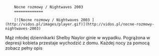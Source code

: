 
        Nocne rozmowy / Nightwaves 2003 
        =============
        
        [![Nocne rozmowy / Nightwaves 2003 ](http://vidos.pl/images/player.gif)](http://vidos.pl/nocne-rozmowy-nightwaves-2003)
        
        
 Mąż młodej dziennikarki Shelby Naylor ginie w wypadku. Pogrążona w depresji kobieta przestaje wychodzić z domu. Każdej nocy za pomocą zobacz pełny opis
    
